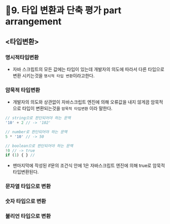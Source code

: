 # 🎈9. 타입 변환과 단축 평가 part arrangement

## <타입변환>

### 명시적타입변환

- 자바 스크립트의 모든 값에는 타입이 있는데 개발자의 의도에 따라서 다른 타입으로 변환 시키는것을 `명시적 타입 변환`이라고한다.

### 암묵적 타입변환

- 개발자의 의도와 상관없이 자바스크립트 엔진에 의해 오류값을 내지 않게끔 암묵적으로 타입이 변환되는것을 `암묵적 타입변환` 이라 말한다.

```JAVASCRIPT
// string으로 판단되어야 하는 문맥
'10' + 2 // -> '102'

// number로 판단되어야 하는 문맥
5 * '10' // -> 50

// boolean으로 판단되어야 하는 문맥
!0 // -> true
if (1) { } //
```

- 맨마지막에 작성된 if문의 조건식 안에 1은 자바스크립트 엔진에 의해 true로 암묵적 타입변환된다.

### 문자열 타입으로 변환

### 숫자 타입으로 변환

### 불리언 타입으로 변환
